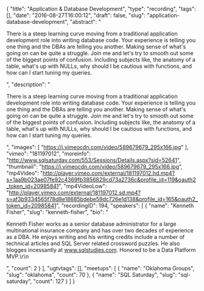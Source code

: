 {
  "title": "Application & Database Development",
  "type": "recording",
  "tags": [],
  "date": "2016-08-27T16:00:12",
  "draft": false,
  "slug": "application-database-development",
  "abstract": "<p>There is a steep learning curve moving from a traditional application development role into writing database code.  Your experience is telling you one thing and the DBAs are telling you another.  Making sense of what's going on can be quite a struggle.  Join me and let's try to smooth out some of the biggest points of confusion.  Including subjects like, the anatomy of a table, what's up with NULLs, why should I be cautious with functions, and how can I start tuning my queries.</p>",
  "description": "<p>There is a steep learning curve moving from a traditional application development role into writing database code.  Your experience is telling you one thing and the DBAs are telling you another.  Making sense of what's going on can be quite a struggle.  Join me and let's try to smooth out some of the biggest points of confusion.  Including subjects like, the anatomy of a table, what's up with NULLs, why should I be cautious with functions, and how can I start tuning my queries.</p>",
  "images": [
    "https://i.vimeocdn.com/video/589679679_295x166.jpg"
  ],
  "vimeo": "181197012",
  "moreinfo": "http://www.sqlsaturday.com/553/Sessions/Details.aspx?sid=52641",
  "thumbnail": "https://i.vimeocdn.com/video/589679679_295x166.jpg",
  "mp4Video": "http://player.vimeo.com/external/181197012.hd.mp4?s=1aa9b023ae07fe92c4369fb3856829cd73a2736c&profile_id=119&oauth2_token_id=20985841",
  "mp4VideoLow": "http://player.vimeo.com/external/181197012.sd.mp4?s=af3b9334565f78d8e18685bdebe59dc726e1d138&profile_id=165&oauth2_token_id=20985841",
  "recordingID": 194,
  "speakers": [
    {
      "name": "Kenneth Fisher",
      "slug": "kenneth-fisher",
      "bio": "<p>Kenneth Fisher works as a senior database administrator for a large multinational insurance company and has over two decades of experience as a DBA. He enjoys writing and his writing credits include a number of technical articles and SQL Server related crossword puzzles. He also blogges incessantly at www.sqlstudies.com. Honored to be a Data Platform MVP.\r\n</p>",
      "count": 2
    }
  ],
  "ugtvtags": [],
  "meetups": [
    {
      "name": "Oklahoma Groups",
      "slug": "oklahoma",
      "count": 70
    },
    {
      "name": "SQL Saturday",
      "slug": "sql-saturday",
      "count": 127
    }
  ]
}